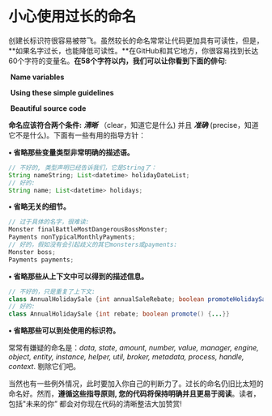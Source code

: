 # 小心使用过长的命名

创建长标识符很容易被带飞。虽然较长的命名常常让代码更加具有可读性，但是，**如果名字过长，也能降低可读性。**在GitHub和其它地方，你很容易找到长达60个字符的变量名。**在58个字符以内，我们可以让你看到下面的俳句**:

​                     **Name variables**

​                     **Using these simple guidelines**

​                     **Beautiful source code**

**命名应该符合两个条件:** ***清晰*** （clear，知道它是什么) 并且 ***准确*** (precise，知道它不是什么)。下面有一些有用的指导方针：

**• 省略那些变量类型非常明确的描述语。**

```java
// 不好的, 类型声明已经告诉我们，它是String了： 
String nameString; List<datetime> holidayDateList; 
// 好的: 
String name; List<datetime> holidays; 
```

**• 省略无关的细节。**

```java
// 过于具体的名字，很难读: 
Monster finalBattleMostDangerousBossMonster; 
Payments nonTypicalMonthlyPayments; 
// 好的，假如没有会引起歧义的其它monsters或payments: 
Monster boss; 
Payments payments;
```

**• 省略那些从上下文中可以得到的描述信息。**

```java
// 不好的，只是重复了上下文: 
class AnnualHolidaySale {int annualSaleRebate; boolean promoteHolidaySale() {...}} 
// 好的: 
class AnnualHolidaySale {int rebate; boolean promote() {...}} 
```

**• 省略那些可以到处使用的标识符。**

常常有嫌疑的命名是：*data, state, amount, number, value, manager, engine, object, entity, instance, helper, util, broker, metadata, process, handle, context*. 剔除它们吧。

当然也有一些例外情况，此时要加入你自己的判断力了。过长的命名仍旧比太短的命名好。然而，**遵循这些指导原则, 您的代码将保持明确并且更易于阅读**。读者，包括"未来的你” 都会对你现在代码的清晰整洁大加赞赏!